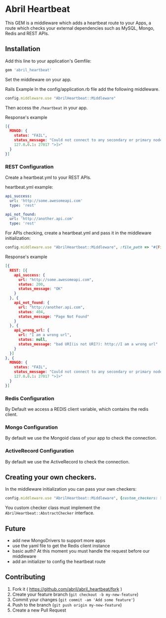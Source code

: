 # Abril Heartbeat

This GEM is a middleware which adds a heartbeat route to your Apps, a route which checks your external dependencies such as MySQL, Mongo, Redis and REST APIs.  

## Installation

Add this line to your application's Gemfile:

```ruby
gem 'abril_heartbeat'
```

Set the middleware on your app.

Rails Example
In the config/application.rb file add the following middleware.

```ruby
config.middleware.use "AbrilHeartbeat::Middleware"
```

Then access the `/heartbeat` in your app.

Response's example
```json
[{
  MONGO: {
    status: "FAIL",
    status_message: "Could not connect to any secondary or primary nodes for replica set <Moped::Cluster nodes=[<Moped::Node resolved_address="
    127.0.0.1: 27017 ">]>"
  }
}]
```

### REST Configuration

Create a heartbeat.yml to your REST APIs.

heartbeat.yml example:
```yaml
api_success:
  url: 'http://some.awesomeapi.com'
  type: 'rest'

api_not_found:
  url: 'http://another.api.com'
  type: 'rest'
```

For APIs checking, create a heartbeat.yml and pass it in the middleware initialization:
```ruby
config.middleware.use "AbrilHeartbeat::Middleware", :file_path => "#{File.dirname(__FILE__)}/heartbeat.yml"
```

Response's example
```json
[{
  REST: [{
    api_success: {
      url: "http://some.awesomeapi.com",
      status: 200,
      status_message: "OK"
    }
  }, {
    api_not_found: {
      url: "http://another.api.com",
      status: 404,
      status_message: "Page Not Found"
    }
  }, {
    api_wrong_url: {
      url: "I am a wrong url",
      status: null,
      status_message: "bad URI(is not URI?): http://I am a wrong url"
    }
  }]
}, {
  MONGO: {
    status: "FAIL",
    status_message: "Could not connect to any secondary or primary nodes for replica set <Moped::Cluster nodes=[<Moped::Node resolved_address="
    127.0.0.1: 27017 ">]>"
  }
}]
```

### Redis Configuration

By Default we access a REDIS client variable, which contains the redis client.

### Mongo Configuration

By default we use the Mongoid class of your app to check the connection.

### ActiveRecord Configuration

By default we use the ActiveRecord to check the connection.

## Creating your own checkers.

In the middleware initialization you can pass your own checkers:

```ruby
config.middleware.use "AbrilHeartbeat::Middleware", {custom_checkers: [YourCustomCheckerClass]}
```

You custom checker class must implement the `AbrilHeartbeat::AbstractChecker` interface.

## Future

* add new MongoDrivers to support more apps
* use the yaml file to get the Redis client instance
* basic auth? At this moment you must handle the request before our middleware
* add an initializer to config the heartbeat route


## Contributing

1. Fork it ( https://github.com/abril/abril_heartbeat/fork )
2. Create your feature branch (`git checkout -b my-new-feature`)
3. Commit your changes (`git commit -am 'Add some feature'`)
4. Push to the branch (`git push origin my-new-feature`)
5. Create a new Pull Request
